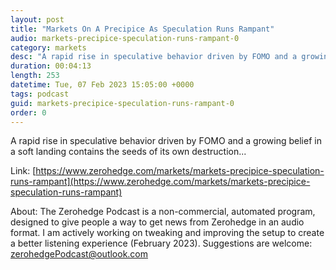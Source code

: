 ```yaml
---
layout: post
title: "Markets On A Precipice As Speculation Runs Rampant"
audio: markets-precipice-speculation-runs-rampant-0
category: markets
desc: "A rapid rise in speculative behavior driven by FOMO and a growing belief in a soft landing contains the seeds of its own destruction..."
duration: 00:04:13
length: 253
datetime: Tue, 07 Feb 2023 15:05:00 +0000
tags: podcast
guid: markets-precipice-speculation-runs-rampant-0
order: 0
---
```

A rapid rise in speculative behavior driven by FOMO and a growing belief in a soft landing contains the seeds of its own destruction...

Link: [https://www.zerohedge.com/markets/markets-precipice-speculation-runs-rampant](https://www.zerohedge.com/markets/markets-precipice-speculation-runs-rampant)

About: The Zerohedge Podcast is a non-commercial, automated program, designed to give people a way to get news from Zerohedge in an audio format.  I am actively working on tweaking and improving the setup to create a better listening experience (February 2023).  Suggestions are welcome: [zerohedgePodcast@outlook.com](mailto:zerohedgePodcast@outlook.com)